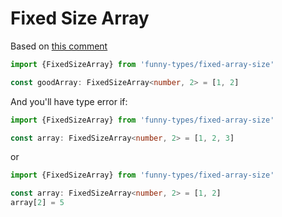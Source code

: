 # Fixed Size Array

Based on [this comment](https://github.com/Microsoft/TypeScript/issues/6229#issuecomment-376988681)
```typescript
import {FixedSizeArray} from 'funny-types/fixed-array-size'

const goodArray: FixedSizeArray<number, 2> = [1, 2]
```
And you'll have type error if:

```typescript
import {FixedSizeArray} from 'funny-types/fixed-array-size'

const array: FixedSizeArray<number, 2> = [1, 2, 3]
``` 
or
```typescript
import {FixedSizeArray} from 'funny-types/fixed-array-size'

const array: FixedSizeArray<number, 2> = [1, 2]
array[2] = 5
``` 

